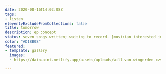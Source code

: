 ```yaml
---
date: 2020-08-16T14:02:08Z
tags:
- listen
eleventyExcludeFromCollections: false
title: tomorrow
description: ep concept
status: seven songs written; waiting to record. [musician interested in recording?](mailto:thismotherfucker@dainsaint.com)
color: "#D18B08"
featured:
- template: gallery
  images:
  - https://dainsaint.netlify.app/assets/uploads/will-van-wingerden-czvthlrnlnq-unsplash.jpg

---
```

